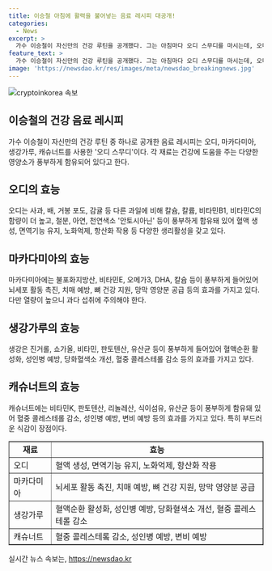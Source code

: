 ```yaml
---
title: 이승철 아침에 활력을 불어넣는 음료 레시피 대공개!
categories:
  - News
excerpt: >
  가수 이승철이 자신만의 건강 루틴을 공개했다. 그는 아침마다 오디 스무디를 마시는데, 오디에는 칼슘, 칼륨, 비타민 등이 풍부해 철분과 아연도 함유돼있어 혈액 생성과 면역기능 유지에 도움이 된다. 또한, 마카다미아에는 뇌 활동을 촉진시키는 영양소가 풍부하고, 생강가루는 혈액순환이 활성화되어 수족냉증을 개선하며 고혈압을 예방한다. 캐슈너트는 콜레스테롤을 낮추고 동맥경화를 예방하여 성인병을 예방하는데 도움이 된다.
feature_text: >
  가수 이승철이 자신만의 건강 루틴을 공개했다. 그는 아침마다 오디 스무디를 마시는데, 오디에는 칼슘, 칼륨, 비타민 등이 풍부해 철분과 아연도 함유돼있어 혈액 생성과 면역기능 유지에 도움이 된다. 또한, 마카다미아에는 뇌 활동을 촉진시키는 영양소가 풍부하고, 생강가루는 혈액순환이 활성화되어 수족냉증을 개선하며 고혈압을 예방한다. 캐슈너트는 콜레스테롤을 낮추고 동맥경화를 예방하여 성인병을 예방하는데 도움이 된다.
image: 'https://newsdao.kr/res/images/meta/newsdao_breakingnews.jpg'
---
```


<p><img src="https://newsdao.kr/res/images/meta/newsdao_breakingnews.jpg" alt="cryptoinkorea 속보" /></p>

<h2 data-ke-size="size26">이승철의 건강 음료 레시피</h2>

<p data-ke-size="size16">가수 이승철이 자신만의 건강 루틴 중 하나로 공개한 음료 레시피는 오디, 마카다미아, 생강가루, 캐슈너트를 사용한 '오디 스무디'이다. 각 재료는 건강에 도움을 주는 다양한 영양소가 풍부하게 함유되어 있다고 한다.</p>

<h2 data-ke-size="size24">오디의 효능</h2>

<p data-ke-size="size16">오디는 사과, 배, 거봉 포도, 감귤 등 다른 과일에 비해 칼슘, 칼륨, 비타민B1, 비타민C의 함량이 더 높고, 철분, 아연, 천연색소 '안토시아닌' 등이 풍부하게 함유돼 있어 혈액 생성, 면역기능 유지, 노화억제, 항산화 작용 등 다양한 생리활성을 갖고 있다.</p>

<h2 data-ke-size="size24">마카다미아의 효능</h2>

<p data-ke-size="size16">마카다미아에는 불포화지방산, 비타민E, 오메가3, DHA, 칼슘 등이 풍부하게 들어있어 뇌세포 활동 촉진, 치매 예방, 뼈 건강 지원, 망막 영양분 공급 등의 효과를 가지고 있다. 다만 열량이 높으니 과다 섭취에 주의해야 한다.</p>

<h2 data-ke-size="size24">생강가루의 효능</h2>

<p data-ke-size="size16">생강은 진거롤, 쇼가올, 비타민, 판토텐산, 유산균 등이 풍부하게 들어있어 혈액순환 활성화, 성인병 예방, 당화혈색소 개선, 혈중 콜레스테롤 감소 등의 효과를 가지고 있다.</p>

<h2 data-ke-size="size24">캐슈너트의 효능</h2>

<p data-ke-size="size16">캐슈너트에는 비타민K, 판토텐산, 리놀레산, 식이섬유, 유산균 등이 풍부하게 함유돼 있어 혈중 콜레스테롤 감소, 성인병 예방, 변비 예방 등의 효과를 가지고 있다. 특히 부드러운 식감이 장점이다.</p>

<table style="width: 100%;" border="1">
<tbody>
<tr>
<td style="text-align: center; height: 17px;"><b>재료</b></td>
<td style="text-align: center; height: 17px;"><b>효능</b></td>
</tr>
<tr>
<td style="text-align: left; height: 17px;">오디</td>
<td style="text-align: left; height: 17px;">혈액 생성, 면역기능 유지, 노화억제, 항산화 작용</td>
</tr>
<tr>
<td style="text-align: left; height: 17px;">마카다미아</td>
<td style="text-align: left; height: 17px;">뇌세포 활동 촉진, 치매 예방, 뼈 건강 지원, 망막 영양분 공급</td>
</tr>
<tr>
<td style="text-align: left; height: 17px;">생강가루</td>
<td style="text-align: left; height: 17px;">혈액순환 활성화, 성인병 예방, 당화혈색소 개선, 혈중 콜레스테롤 감소</td>
</tr>
<tr>
<td style="text-align: left; height: 17px;">캐슈너트</td>
<td style="text-align: left; height: 17px;">혈중 콜레스테롴 감소, 성인병 예방, 변비 예방</td>
</tr>
</tbody>
</table>
실시간 뉴스 속보는, <a href="https://newsdao.kr" rel="dofollow">https://newsdao.kr</a>


